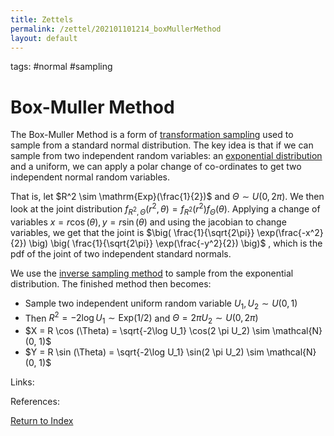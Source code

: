```yaml
---
title: Zettels
permalink: /zettel/202101101214_boxMullerMethod
layout: default
---
```

tags: #normal #sampling

# Box-Muller Method

The Box-Muller Method is a form of [transformation sampling](202101101211_transformationSamplingTechnique) used to sample from a standard 
normal distribution. The key idea is that if we can sample from two independent random variables: an [exponential distribution](202101101223_exponentialDistribution)
and a uniform, we can apply a polar change of co-ordinates to get two independent normal random variables. 

That is, let $R^2 \sim \mathrm{Exp}(\frac{1}{2})$ and $\Theta \sim U(0, 2\pi)$. We then look at the joint distribution $f_{R^2, \Theta}(r^2, \theta) = f_{R^2}(r^2)f_{\Theta}(\theta)$.
Applying a change of variables $x = r \cos (\theta), y = r\sin(\theta)$ and using the jacobian to change variables, we get that the joint is $\big( \frac{1}{\sqrt{2\pi}} \exp(\frac{-x^2}{2}) \big) \big( \frac{1}{\sqrt{2\pi}} \exp(\frac{-y^2}{2}) \big)$
, which is the pdf of the joint of two independent standard normals.

We use the [inverse sampling method](202101091857_inversionMethodSampling) to sample from the exponential distribution. The finished method then becomes:

- Sample two independent uniform random variable $U_1, U_2 \sim U(0,1)$
- Then $R^2 = -2 \log U_1 \sim \mathrm{Exp}(1/2)$ and $\Theta = 2 \pi U_2 \sim U(0, 2\pi)$
- $X = R \cos (\Theta) = \sqrt{-2\log U_1} \cos(2 \pi U_2) \sim \mathcal{N}(0, 1)$
- $Y = R \sin (\Theta) = \sqrt{-2\log U_1} \sin(2 \pi U_2) \sim \mathcal{N}(0, 1)$

Links: 

References: 

[Return to Index](index)